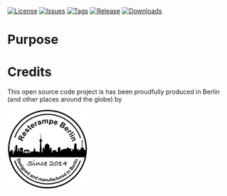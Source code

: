 [![License](https://img.shields.io/badge/License-CC%20BY--NC%204.0-lightgrey.svg)](https://creativecommons.org/licenses/by-nc/4.0/)
[![Issues](https://img.shields.io/github/issues/resterampeberlin/ESP32-Breakout)](https://github.com/resterampeberlin/ESP32-Breakout/issues)
[![Tags](https://img.shields.io/github/v/tag/resterampeberlin/ESP32-Breakout)](https://github.com/resterampeberlin/ESP32-Breakout/tags)
[![Release](https://img.shields.io/github/v/release/resterampeberlin/ESP32-Breakout)](https://github.com/resterampeberlin/ESP32-Breakout.git)
[![Downloads](https://img.shields.io/github/downloads/resterampeberlin/ESP32-Breakout/total)](https://github.com/resterampeberlin/ESP32-Breakout.git)
              
# Purpose

# Credits

This open source code project is has been proudfully produced in Berlin (and other places around the globe) by

![Logo](img/Logo180x180.png)

